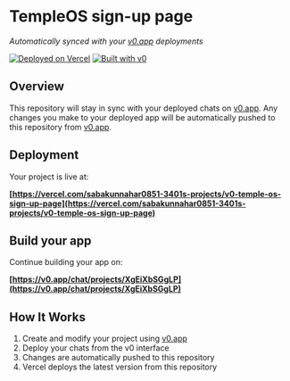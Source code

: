 # TempleOS sign-up page

*Automatically synced with your [v0.app](https://v0.app) deployments*

[![Deployed on Vercel](https://img.shields.io/badge/Deployed%20on-Vercel-black?style=for-the-badge&logo=vercel)](https://vercel.com/sabakunnahar0851-3401s-projects/v0-temple-os-sign-up-page)
[![Built with v0](https://img.shields.io/badge/Built%20with-v0.app-black?style=for-the-badge)](https://v0.app/chat/projects/XgEiXbSGgLP)

## Overview

This repository will stay in sync with your deployed chats on [v0.app](https://v0.app).
Any changes you make to your deployed app will be automatically pushed to this repository from [v0.app](https://v0.app).

## Deployment

Your project is live at:

**[https://vercel.com/sabakunnahar0851-3401s-projects/v0-temple-os-sign-up-page](https://vercel.com/sabakunnahar0851-3401s-projects/v0-temple-os-sign-up-page)**

## Build your app

Continue building your app on:

**[https://v0.app/chat/projects/XgEiXbSGgLP](https://v0.app/chat/projects/XgEiXbSGgLP)**

## How It Works

1. Create and modify your project using [v0.app](https://v0.app)
2. Deploy your chats from the v0 interface
3. Changes are automatically pushed to this repository
4. Vercel deploys the latest version from this repository